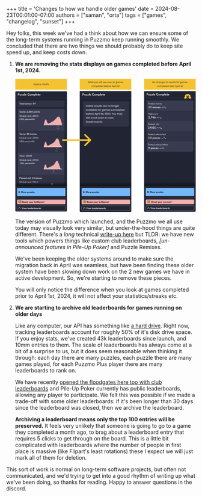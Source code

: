 +++
title = 'Changes to how we handle older games'
date = 2024-08-23T00:01:00-07:00
authors = ["saman", "orta"]
tags = ["games", "changelog", "sunset"]
+++

Hey folks, this week we've had a think about how we can ensure some of the long-term systems running in Puzzmo keep running smoothly. We concluded that there are two things we should probably do to keep site speed up, and keep costs down.

1. **We are removing the stats displays on games completed before April 1st, 2024.**

    ![A diagram showing three sidebars: 1) the sidebar before sunsetting legacy results for games completed before April 1st, 2) the sidebar after sunsetting for games completed before April 1st, and 3) the sidebar for games completed after April 1st](illustration.png)

    The version of Puzzmo which launched, and the Puzzmo we all use today may visually look very similar, but under-the-hood things are quite different. There's a _long_ technical [write-up here](https://blog.puzzmo.com/posts/2024/07/16/augmentations/) but TLDR: we have new tools which powers things like custom club leaderboards, _[un-announced features in Pile-Up Poker]_ and Puzzle Remixes.

    We've been keeping the older systems around to make sure the migration back in April was seamless, but have been finding these older system have been slowing down work on the 2 new games we have in active development. So, we're starting to remove these pieces.

    You will only notice the difference when you look at games completed prior to April 1st, 2024, it will not affect your statistics/streaks etc.

2. **We are starting to archive old leaderboards for games running on older days**

    Like any computer, our API has something like [a hard drive](https://www.postgresql.org). Right now, tracking leaderboards account for roughly 50% of it's disk drive space. If you enjoy stats, we've created 43k leaderboards since launch, and 10mm entries to them.  The scale of leaderboards has always come at a bit of a surprise to us, but it does seem reasonable when thinking it through: each day there are many puzzles, each puzzle there are many games played, for each Puzzmo Plus player there are many leaderboards to rank on.

    We have recently [opened the floodgates here too with club leaderboards](https://blog.puzzmo.com/posts/2024/07/24/groups-to-clubs/) and Pile-Up Poker currently has public leaderboards, allowing any player to participate. We felt this was possible if we made a trade-off with some older leaderboards: if it's been longer than 30 days since the leaderboard was closed, then we archive the leaderboard.

    **Archiving a leaderboard means only the top 100 entries will be preserved.** It feels very unlikely that someone is going to go to a game they completed a month ago, to brag about a leaderboard entry that requires 5 clicks to get through on the board. This is a little bit complicated with leaderboards where the number of people in first place is massive (like Flipart's least rotations) these I expect we will just mark all of them for deletion.

This sort of work is normal on long-term software projects, but often not communicated, and we'd trying to get into a good rhythm of writing up what we've been doing, so thanks for reading. Happy to answer questions in the discord.